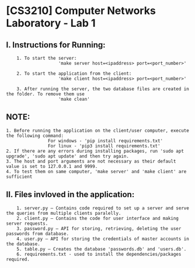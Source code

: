 # [CS3210] Computer Networks Laboratory - Lab 1

## I. Instructions for Running:
        1. To start the server: 
                        'make server host=<ipaddress> port=<port_number>'

        2. To start the application from the client: 
                        'make client host=<ipaddress> port=<port_number>'

        3. After running the server, the two database files are created in the folder. To remove them use 
                        'make clean'

## NOTE:
    1. Before running the application on the client/user computer, execute the following command:
                    For windows - 'pip install requirements.txt'
                    For linux - 'pip3 install requirements.txt'
    2. If there are any errors during installing packages, run 'sudo apt upgrade', 'sudo apt update' and then try again.
    3. The host and port arguments are not necessary as their default value is set to 127.0.0.1 and 9999. 
    4. To test them on same computer, 'make server' and 'make client' are sufficient


## II. Files invloved in the application:
        1. server.py – Contains code required to set up a server and serve the queries from multiple clients paralelly.
        2. client.py – Contains the code for user interface and making server requests.
        3. password.py – API for storing, retrieving, deleting the user passwords from database.
        4. user.py – API for storing the credentials of master accounts in the database.
        5. table.py – Creates the database 'passwords.db' and 'users.db'.
        6. requirements.txt - used to install the dependencies/packages required.